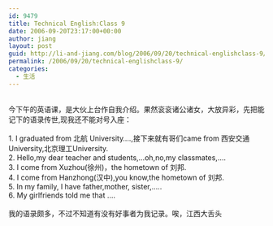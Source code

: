 ```yaml
---
id: 9479
title: Technical English:Class 9
date: 2006-09-20T23:17:00+00:00
author: jiang
layout: post
guid: http://li-and-jiang.com/blog/2006/09/20/technical-englishclass-9/
permalink: /2006/09/20/technical-englishclass-9/
categories:
  - 生活
---
```

<div>
   
</div>

<div>
  今下午的英语课，是大伙上台作自我介绍。果然衮衮诸公诸女，大放异彩，先把能记下的语录传世,现我还不能对号入座：
</div>

<div>
   
</div>

<div>
  1. I graduated from 北航 University&#8230;.,接下来就有哥们came from 西安交通 University,北京理工University.
</div>

<div>
  2. Hello,my dear teacher and students,&#8230;oh,no,my classmates,&#8230;.
</div>

<div>
  3. I come from Xuzhou(徐州)，the hometown of 刘邦.
</div>

<div>
  4. I come from Hanzhong(汉中),you know,the hometown of 刘邦.
</div>

<div>
  5. In my family, I have father,mother, sister,&#8230;..
</div>

<div>
  6. My girlfriends told me that &#8230;.
</div>

<div>
   
</div>

<div>
  我的语录颇多，不过不知道有没有好事者为我记录。唉，江西大舌头
</div>